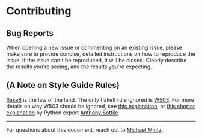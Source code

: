 # Contributing

## Bug Reports

When opening a new issue or commenting on an existing issue, please make sure to provide concise, detailed instructions on how to reproduce the issue. If the issue can't be reproduced, it will be closed. Clearly describe the results you're seeing, and the results you're expecting.

## (A Note on Style Guide Rules)

[flake8](https://github.com/PyCQA/flake8) is the law of the land. The only flake8 rule ignored is [W503](https://github.com/grantmcconnaughey/Flake8Rules/blob/master/_rules/W503.md). For more details on why W503 should be ignored, see [this explanation](https://peps.python.org/pep-0008/#should-a-line-break-before-or-after-a-binary-operator), or [this shorter explanation](https://github.com/PyCQA/flake8/issues/494) by Python expert [Anthony Sottile](https://github.com/asottile).

--------

For questions about this document, reach out to [Michael Mintz](https://github.com/mdmintz).
